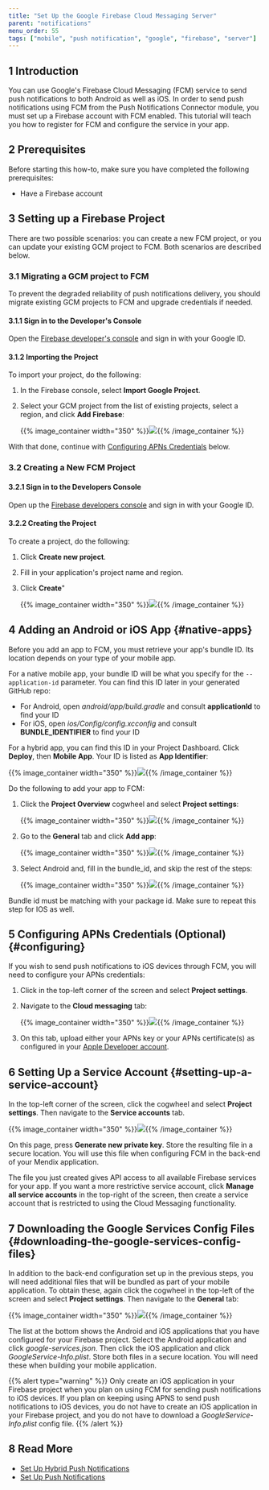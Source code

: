 ```yaml
---
title: "Set Up the Google Firebase Cloud Messaging Server"
parent: "notifications"
menu_order: 55
tags: ["mobile", "push notification", "google", "firebase", "server"]
---
```


## 1 Introduction

You can use Google's Firebase Cloud Messaging (FCM) service to send push notifications to both Android as well as iOS. In order to send push notifications using FCM from the Push Notifications Connector module, you must set up a Firebase account with FCM enabled. This tutorial will teach you how to register for FCM and configure the service in your app.

## 2 Prerequisites

Before starting this how-to, make sure you have completed the following prerequisites:

* Have a Firebase account

## 3 Setting up a Firebase Project

There are two possible scenarios: you can create a new FCM project, or you can update your existing GCM project to FCM. Both scenarios are described below.

### 3.1 Migrating a GCM project to FCM

To prevent the degraded reliability of push notifications delivery, you should migrate existing GCM projects to FCM and upgrade credentials if needed.

#### 3.1.1 Sign in to the Developer's Console

Open the [Firebase developer's console](https://console.firebase.google.com/) and sign in with your Google ID.

#### 3.1.2 Importing the Project

To import your project, do the following:

1. In the Firebase console, select **Import Google Project**. 
1.  Select your GCM project from the list of existing projects, select a region, and click **Add Firebase**:

	{{% image_container width="350" %}}![](attachments/set-up-firebase/Add_Firebase_to_a_Google_Project.png){{% /image_container %}}

With that done, continue with [Configuring APNs Credentials](#configuring) below.

### 3.2 Creating a New FCM Project

#### 3.2.1 Sign in to the Developers Console

Open up the [Firebase developers console](https://console.firebase.google.com/) and sign in with your Google ID.

#### 3.2.2 Creating the Project

To create a project, do the following:

1. Click **Create new project**.
1. Fill in your application's project name and region. 
1.  Click **Create**"

	{{% image_container width="350" %}}![](attachments/set-up-firebase/Create_Firebase_Project.png){{% /image_container %}}

## 4 Adding an Android or iOS App {#native-apps}

Before you add an app to FCM, you must retrieve your app's bundle ID. Its location depends on your type of your mobile app.

For a native mobile app, your bundle ID will be what you specify for the `--application-id` parameter. You can find this ID later in your generated GitHub repo:

* For Android, open *android/app/build.gradle* and consult **applicationId** to find your ID 
* For iOS, open *ios/Config/config.xcconfig* and consult **BUNDLE_IDENTIFIER** to find your ID

For a hybrid app, you can find this ID in your Project Dashboard. Click **Deploy**, then **Mobile App**. Your ID is listed as **App Identifier**:

{{% image_container width="350" %}}![](attachments/push-server/firebase/hybrid_app_identifier.png){{% /image_container %}}

Do the following to add your app to FCM:

1.  Click the **Project Overview** cogwheel and select **Project settings**:

	{{% image_container width="350" %}}![](attachments/push-server/firebase/project_settings.png){{% /image_container %}}

1.  Go to the **General** tab and click **Add app**:

	{{% image_container width="350" %}}![](attachments/push-server/firebase/add_app.png){{% /image_container %}}

1.  Select Android and, fill in the bundle_id, and skip the rest of the steps: 

	{{% image_container width="350" %}}![](attachments/push-server/firebase/android_setup.png){{% /image_container %}}

Bundle id must be matching with your package id. Make sure to repeat this step for IOS as well.

## 5 Configuring APNs Credentials (Optional) {#configuring}

If you wish to send push notifications to iOS devices through FCM, you will need to configure your APNs credentials:

1. Click in the top-left corner of the screen and select **Project settings**.
1.  Navigate to the **Cloud messaging** tab:

	{{% image_container width="350" %}}![](attachments/push_notifications_cloud_messaging.png){{% /image_container %}}

1. On this tab, upload either your APNs key or your APNs certificate(s) as configured in your [Apple Developer account](https://developer.apple.com).

## 6 Setting Up a Service Account {#setting-up-a-service-account}

In the top-left corner of the screen, click the cogwheel and select **Project settings**. Then navigate to the **Service accounts** tab.

{{% image_container width="350" %}}![](attachments/push_notifications_service_accounts.png){{% /image_container %}}

On this page, press **Generate new private key**. Store the resulting file in a secure location. You will use this file when configuring FCM in the back-end of your Mendix application.

The file you just created gives API access to all available Firebase services for your app. If you want a more restrictive service account, click **Manage all service accounts** in the top-right of the screen, then create a service account that is restricted to using the Cloud Messaging functionality.

## 7 Downloading the Google Services Config Files {#downloading-the-google-services-config-files}

In addition to the back-end configuration set up in the previous steps, you will need additional files that will be bundled as part of your mobile application. To obtain these, again click the cogwheel in the top-left of the screen and select **Project settings**. Then navigate to the **General** tab:

{{% image_container width="350" %}}![](attachments/push_notifications_platforms.png){{% /image_container %}}

The list at the bottom shows the Android and iOS applications that you have configured for your Firebase project. Select the Android application and click *google-services.json*. Then click the iOS application and click *GoogleService-Info.plist*. Store both files in a secure location. You will need these when building your mobile application.

{{% alert type="warning" %}}
Only create an iOS application in your Firebase project when you plan on using FCM for sending push notifications to iOS devices. If you plan on keeping using APNS to send push notifications to iOS devices, you do not have to create an iOS application in your Firebase project, and you do not have to download a *GoogleService-Info.plist* config file.
{{% /alert %}}

## 8 Read More

* [Set Up Hybrid Push Notifications](setting-up-hybrid-push-notifications)
* [Set Up Push Notifications](notifications)
